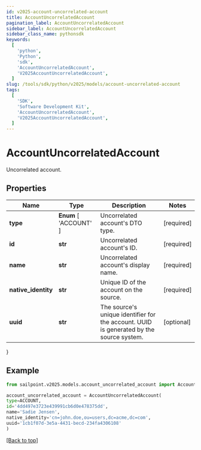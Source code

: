 ```yaml
---
id: v2025-account-uncorrelated-account
title: AccountUncorrelatedAccount
pagination_label: AccountUncorrelatedAccount
sidebar_label: AccountUncorrelatedAccount
sidebar_class_name: pythonsdk
keywords:
  [
    'python',
    'Python',
    'sdk',
    'AccountUncorrelatedAccount',
    'V2025AccountUncorrelatedAccount',
  ]
slug: /tools/sdk/python/v2025/models/account-uncorrelated-account
tags:
  [
    'SDK',
    'Software Development Kit',
    'AccountUncorrelatedAccount',
    'V2025AccountUncorrelatedAccount',
  ]
---
```


# AccountUncorrelatedAccount

Uncorrelated account.

## Properties

| Name | Type | Description | Notes |
| --- | --- | --- | --- |
| **type** | **Enum** [ 'ACCOUNT' ] | Uncorrelated account's DTO type. | [required] |
| **id** | **str** | Uncorrelated account's ID. | [required] |
| **name** | **str** | Uncorrelated account's display name. | [required] |
| **native_identity** | **str** | Unique ID of the account on the source. | [required] |
| **uuid** | **str** | The source's unique identifier for the account. UUID is generated by the source system. | [optional] |

}

## Example

```python
from sailpoint.v2025.models.account_uncorrelated_account import AccountUncorrelatedAccount

account_uncorrelated_account = AccountUncorrelatedAccount(
type=ACCOUNT,
id='4dd497e3723e439991cb6d0e478375dd',
name='Sadie Jensen',
native_identity='cn=john.doe,ou=users,dc=acme,dc=com',
uuid='1cb1f07d-3e5a-4431-becd-234fa4306108'
)

```

[[Back to top]](#)
